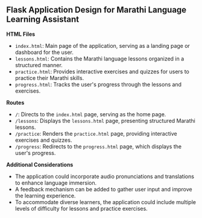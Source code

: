 ## Flask Application Design for Marathi Language Learning Assistant

**HTML Files**
- `index.html`: Main page of the application, serving as a landing page or dashboard for the user.
- `lessons.html`: Contains the Marathi language lessons organized in a structured manner.
- `practice.html`: Provides interactive exercises and quizzes for users to practice their Marathi skills.
- `progress.html`: Tracks the user's progress through the lessons and exercises.

**Routes**
- `/`: Directs to the `index.html` page, serving as the home page.
- `/lessons`: Displays the `lessons.html` page, presenting structured Marathi lessons.
- `/practice`: Renders the `practice.html` page, providing interactive exercises and quizzes.
- `/progress`: Redirects to the `progress.html` page, which displays the user's progress.

**Additional Considerations**
- The application could incorporate audio pronunciations and translations to enhance language immersion.
- A feedback mechanism can be added to gather user input and improve the learning experience.
- To accommodate diverse learners, the application could include multiple levels of difficulty for lessons and practice exercises.